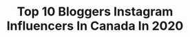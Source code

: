 ---
title: Top 10 Bloggers Instagram Influencers In Canada In 2020
description: >-
  Find top bloggers Instagram influencers in Canada in 2020. Most popular hashtags: #theartofslowliving #ootd #chasinglight #hmxme.
platform: Instagram
profiles:
  - username: "eyesupdarling"
    fullname: >-
      Kait Wilson
    location: "Canada"
    followers: 24328
    engagement: 1078
    commentsToLikes: 0.049129
    avatar: "https://scontent-lhr8-1.cdninstagram.com/v/t51.2885-19/s320x320/82774467_140287073649500_5467768116865925120_n.jpg?_nc_ht=scontent-lhr8-1.cdninstagram.com&_nc_ohc=pe6_gTS6FKIAX-Z8f0S&oh=ace5af83d02167adadaaa736c5ca6c5c&oe=5EB9108A"
    verified: false
    hashtags: "#tongueouttuesday, #humpday, #quarantinelife, #positivity"
  - username: "beyondthelittleblackdress"
    fullname: >-
      J A C K I E || Everyday Style
    location: "Canada"
    followers: 6979
    engagement: 715
    commentsToLikes: 0.447940
    avatar: "https://scontent-eze1-1.cdninstagram.com/v/t51.2885-19/s320x320/87379159_507165266895049_5484894286073823232_n.jpg?_nc_ht=scontent-eze1-1.cdninstagram.com&_nc_ohc=ekBWcUg5mSQAX8VTGkW&oh=68a344fc981a82b6a3f4682b872d655f&oe=5EB2D6B6"
    verified: false
    hashtags: "#bascloset, #valentinorockstud, #tbt, #slowfashionblogger"
  - username: "simplymaham"
    fullname: >-
      Maham
    location: "Canada"
    followers: 8016
    engagement: 712
    commentsToLikes: 0.138191
    avatar: "https://scontent-lhr8-1.cdninstagram.com/v/t51.2885-19/s320x320/84143562_200998087675059_8136447261711269888_n.jpg?_nc_ht=scontent-lhr8-1.cdninstagram.com&_nc_ohc=I4E78GnkwZgAX_65LBZ&oh=484068f35caacbeb7ba0cfb0d8e2df78&oe=5EBA2F38"
    verified: false
    hashtags: "#imadeitwithshan, #details, #travellingwithmaham, #everydaypakistan"
  - username: "iamplush"
    fullname: >-
      Sade Hill
    location: "Canada"
    followers: 2123
    engagement: 1388
    commentsToLikes: 0.187054
    avatar: "https://scontent-ams4-1.cdninstagram.com/v/t51.2885-19/s320x320/54447396_566028420548410_1588959739981594624_n.jpg?_nc_ht=scontent-ams4-1.cdninstagram.com&_nc_ohc=q0rvB7jySC4AX8ogA5n&oh=06efab008c2a4ff3057a1c37c5dde815&oe=5EB97DAB"
    verified: false
    hashtags: "#mlkskiweekend, #readysetgo, #ltkshoecrush, #ltkunder50"
  - username: "katiecung"
    fullname: >-
      KATIE CUNG
    location: "Canada"
    followers: 34335
    engagement: 661
    commentsToLikes: 0.029833
    avatar: "https://scontent-amt2-1.cdninstagram.com/v/t51.2885-19/s320x320/83507897_116808969720273_6385688497302274048_n.jpg?_nc_ht=scontent-amt2-1.cdninstagram.com&_nc_ohc=3iQ26iPJXEQAX_lj1Fc&oh=29aa81f33df33ba33c9b568c4701611c&oe=5EBC02C8"
    verified: false
    hashtags: "#parisianlife, #minimaliststyle, #vieparisienne, #minimalfashion"
  - username: "kirstenwendlandt"
    fullname: >-
      Kirsten // Travel Blogger 🇨🇦
    location: "Canada"
    followers: 34586
    engagement: 204
    commentsToLikes: 0.157956
    avatar: "https://scontent-lht6-1.cdninstagram.com/v/t51.2885-19/s320x320/70711187_2404274903165801_9000601922981330944_n.jpg?_nc_ht=scontent-lht6-1.cdninstagram.com&_nc_ohc=-cAsNC7QWY4AX-UkRge&oh=72267e2b85ec3e02794c3639c4e0e889&oe=5EBB4210"
    verified: false
    hashtags: "#liketkit, #analuisany"
  - username: "lilyslensonlife"
    fullname: >-
      LILY ✈ TRAVEL & SUSTAINABILITY
    location: "Canada"
    followers: 19562
    engagement: 291
    commentsToLikes: 0.096499
    avatar: "https://scontent-ams4-1.cdninstagram.com/v/t51.2885-19/s320x320/79450265_2499418063656160_4335724409630228480_n.jpg?_nc_ht=scontent-ams4-1.cdninstagram.com&_nc_ohc=EBny-76tK-EAX_S9xrp&oh=f7b529f3d7522b34095c847b421ee805&oe=5EBB7121"
    verified: false
    hashtags: "#whatmyskindeserves, #hamburgahoi, #visitgermany, #iwd2020"
  - username: "thehrmommy"
    fullname: >-
      The HR Mommy | Omaira Liaquat
    location: "Canada"
    followers: 18986
    engagement: 280
    commentsToLikes: 0.165858
    avatar: "https://scontent-ams4-1.cdninstagram.com/v/t51.2885-19/s320x320/64454720_2391020631216415_1741661310711496704_n.jpg?_nc_ht=scontent-ams4-1.cdninstagram.com&_nc_ohc=FJv0zC2rj6cAX9KYhr6&oh=2a9d3a0578c40b2c8eda5ffda6c41d86&oe=5EB99731"
    verified: false
    hashtags: "#thanksallahmiyan, #ofmeetups, #flashesofdelight, #streetstyleluxe"
  - username: "aliciafaithoc"
    fullname: >-
      Alicia O’C ⋒
    location: "Canada"
    followers: 22853
    engagement: 241
    commentsToLikes: 0.116000
    avatar: "https://scontent-lhr8-1.cdninstagram.com/v/t51.2885-19/s320x320/73505085_2489849934466219_4807390249128820736_n.jpg?_nc_ht=scontent-lhr8-1.cdninstagram.com&_nc_ohc=2fCZ5AjcG4oAX8j5HWf&oh=0c38a5817f22b675315e718321b1b98a&oe=5EB94E94"
    verified: false
    hashtags: "#socialdistancing, #mombloggers, #jackandlilyshoes, #toronto"
  - username: "yannidelrose"
    fullname: >-
      Yanni Del Rose
    location: "Canada"
    followers: 23473
    engagement: 507
    commentsToLikes: 0.306580
    avatar: "https://scontent-ams4-1.cdninstagram.com/v/t51.2885-19/s320x320/91328488_2775409602528117_6742691088093413376_n.jpg?_nc_ht=scontent-ams4-1.cdninstagram.com&_nc_ohc=ryEpQfr67-oAX_thF-f&oh=697c99ff610c1af60f676286aee24c28&oe=5EB97425"
    verified: false
    hashtags: "#alienbag, #androgyny, #krampus, #queerfashion"
---